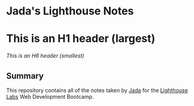 # Jada's Lighthouse Notes

# This is an H1 header (largest)

###### This is an H6 header (smallest)

## Summary

This repository contains all of the notes taken by [Jada](https://github.com/JadaPeters) for the [Lighthouse Labs](https://www.lighthouselabs.ca/en) Web Development Bootcamp.
